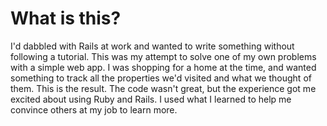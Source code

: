 # What is this?

I'd dabbled with Rails at work and wanted to write something without
following a tutorial. This was my attempt to solve one of my own
problems with a simple web app. I was shopping for a home at the time,
and wanted something to track all the properties we'd visited and what
we thought of them. This is the result. The code wasn't great, but the
experience got me excited about using Ruby and Rails. I used what I
learned to help me convince others at my job to learn more.
